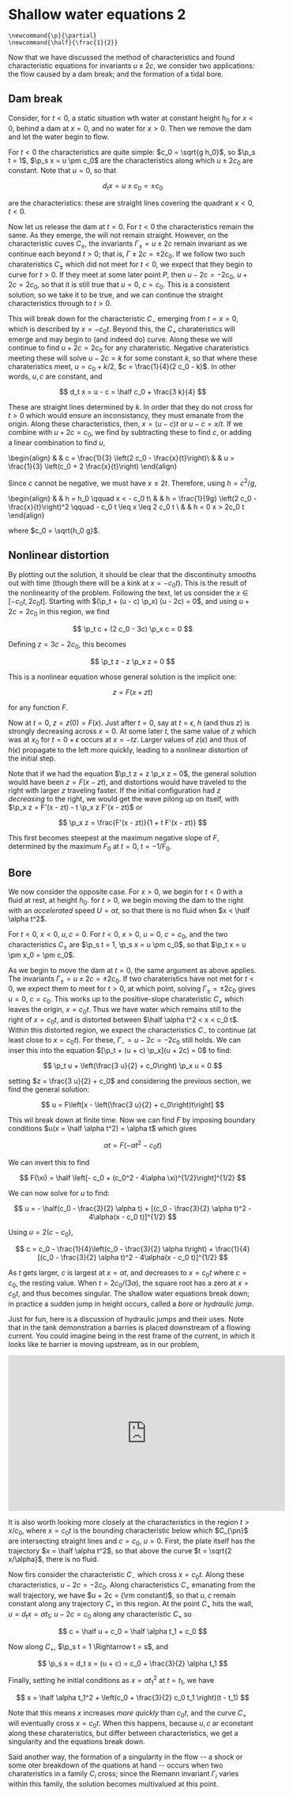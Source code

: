# Shallow water equations 2

```{math}
\newcommand{\p}{\partial}
\newcommand{\half}{\frac{1}{2}}
```

Now that we have discussed the method of characteristics and found
characteristic equations for invariants $u \pm 2c$, we consider two 
applications: the flow caused by a dam break; and the formation of
a tidal bore.

## Dam break 

Consider, for $t <0$, a static situation wth water at constant height $h_0$
for $x < 0$, behind a dam at $x = 0$, and no water for $x > 0$. Then
we remove the dam and let the water begin to flow.

For $t < 0$ the characteristics are quite simple: $c_0 = \sqrt{g h_0}$, so
$\p_s t = 1$, $\p_s x = u \pm c_0$ are the characteristics along which
$u \pm 2 c_0$ are constant. Note that $u = 0$, so that 

$$
	d_t x = u \pm c_0 = \pm c_0
$$

are the characteristics: these are straight lines covering the 
quadrant $x < 0, t < 0$.

Now let us release the dam at $t = 0$. For $t < 0$ the characteristics 
remain the same. As they emerge, the will not remain straight. However, on the
characteristic cuves $C_{\pm}$, the invariants $\Gamma_{\pm} = u \pm 2c$ remain
invariant as we continue each beyond $t > 0$; that is, 
$\Gamma \pm 2 c = \pm 2 c_0$. If we follow two such charateristics $C_{\pm}$
which did not meet for $t < 0$, we expect that they begin to curve for $t > 0$.
If they meet at some later point $P$, then $u - 2 c = - 2 c_0$, 
$u + 2c = 2 c_0$, so that it is still true that $u = 0$, $c = c_0$. This is
a consistent solution, so we take it to be true, and we can continue the 
straight characteristics through to $t > 0$. 

This will break down for the characteristic $C_-$ emerging 
from $t = x = 0$, which is described by $x = - c_0 t$.
Beyond this, the $C_+$ charateristics will emerge and may
begin to (and indeed do) curve. Along these we will continue
to find $u + 2 c = 2 c_0$ for any charateristic. Negative charateristics
meeting these will solve $u - 2c = k$ for some constant $k$, so that
where these charateristics meet, $u = c_0 + k/2$, $c = \frac{1}{4}(2 c_0 - k)$.
In other words, $u, c$ are constant, and 

$$
	d_t x = u - c = \half c_0 + \frac{3 k}{4}
$$

These are straight lines determined by $k$.
In order that they do not cross for $t > 0$ which would ensure an
inconsistancy, they must emanate
from the origin. Along these characteristics, then, $x = (u - c) t$ or 
$u - c = x/t$. If we combine with $u + 2c = c_0$, we find by subtracting 
these to find $c$, or adding a linear combination to find $u$,

\begin{align}
	& & c = \frac{1}{3} \left(2 c_0 - \frac{x}{t}\right)\\
	& & u = \frac{1}{3} \left(c_0 + 2 \frac{x}{t}\right)
\end{align}

Since $c$ cannot be negative, we must have $x \leq 2t$. Therefore,
using $h = c^2/g$, 

\begin{align}
	& & h = h_0 \qquad x < - c_0 t\\
	& & h = \frac{1}{9g} \left(2 c_0 - \frac{x}{t}\right)^2 \qquad
	- c_0 t \leq x  \leq 2 c_0 t \\
	& & h = 0 x >  2c_0 t
\end{align}

where $c_0 = \sqrt{h_0 g}$. 

## Nonlinear distortion

By plotting out the solution, it should be clear that the discontinuity
smooths out with time (though there will be a kink at $x = - c_0 t$). 
This is the result of the nonlinearity of the problem. Following the
text, let us consider the $x \in [- c_0t, 2 c_0 t]$. Starting with
$(\p_t + (u - c) \p_x) (u - 2c) = 0$, and using $u + 2 c = 2 c_0$ 
in this region, we find

$$
	\p_t c + (2 c_0 - 3c) \p_x c = 0
$$

Defining $z = 3c - 2 c_0$, this becomes

$$
	\p_t z - z \p_x z = 0
$$

This is a nonlinear equation whose general solution is the implicit one:

$$
	z = F(x + zt)
$$

for any function $F$.

Now at $t = 0$, $z = z(0) = F(x)$. Just after $t = 0$, say at $t = \epsilon$,
$h$ (and thus $z$) is strongly decreasing across $x = 0$. At some later $t$, 
the same value of $z$ which was at $x_0$ for $t = 0 + \epsilon$ occurs at 
$x = - t z$. Larger values of $z(\epsilon)$ and thus of $h(\epsilon)$ 
propagate to the left more quickly, leading to a nonlinear distortion of the
initial step.

Note that if we had the equation $\p_t z + z \p_x z = 0$, the general solution
would have been $z = F (x -  zt)$, and distortions would have traveled to
the right with larger $z$ traveling faster. If the initial configuration
had $z$ *decreasing* to the right, we would get the wave pilong up
on itself, with $\p_x z = F'(x - zt) - t \p_x z F'(x - zt)$ or

$$
	\p_x z = \frac{F'(x - zt)}{1 + t F'(x - zt)}
$$

This first becomes steepest at the maximum negative slope of $F$, determined
by the maximum $F_0$ at $t = 0$, $t = - 1/F_0$.

## Bore

We now consider the opposite case. For $x > 0$, we begin for $t < 0$
with a fluid at rest, at height $h_0$. for $t > 0$, we begin moving the 
dam to the right with an *accelerated* speed $U = \alpha t$, 
so that there is no fluid when $x < \half \alpha t^2$. 

For $t < 0$, $x < 0$, $u, c = 0$. For $t < 0$, $x > 0$, $u = 0$, $c = c_0$, 
and the two characteristics $C_{\pm}$ are $\p_s t = 1, \p_s x = u \pm c_0$, 
so that $\p_t x = u \pm x_0 = \pm c_0$. 

As we begin to move the dam at $t = 0$, the same argument as above applies. 
The invariants $\Gamma_{\pm} = u \pm 2c = \pm 2 c_0$. If two charateristics
have not met for $t < 0$, we expect them to meet for $t > 0$, at which point,
solving $\Gamma_{\pm} = \pm 2 c_0$ gives $u = 0$, $c = c_0$. This works
up to the positive-slope charateristic $C_+$ which leaves the origin,
$x = c_0 t$. Thus we have water which remains still to the right of 
$x = c_0 t$, and is distorted between $\half \alpha t^2 < x < c_0 t$.
Within this distorted region, we expect the characteristics $C_-$ to continue
(at least close to $x = c_0 t$). For these, $\Gamma_- = u - 2c = - 2 c_0$ still
holds. We can inser this into the equation $[\p_t + (u + c) \p_x](u + 2c) = 0$
to find:

$$
	\p_t u + \left(\frac{3 u}{2} + c_0\right) \p_x u = 0
$$

setting $z = \frac{3 u}{2} + c_0$ and considering the previous section, we find
the general solution:

$$
	u = F\left[x - \left(\frac{3 u}{2} + c_0\right)t\right]
$$

This wil break down at finite time. Now we can find $F$ by imposing boundary
conditions $u(x = \half \alpha t^2) = \alpha t$ which gives

$$
	\alpha t = F(- \alpha t^2 - c_0 t)
$$

We can invert this to find

$$
	F(\xi) = \half \left[- c_0 + (c_0^2 - 4\alpha \xi)^{1/2}\right]^{1/2}
$$

We can now solve for $u$ to find:

$$
	u = - \half(c_0 - \frac{3}{2} \alpha t) + [(c_0 - \frac{3}{2} \alpha t)^2 - 4\alpha(x - c_0 t)]^{1/2}
$$

Using $u = 2(c - c_0)$, 

$$
	c = c_0 - \frac{1}{4}\left(c_0 - \frac{3}{2} \alpha t\right) + \frac{1}{4} 
	[(c_0 - \frac{3}{2} \alpha t)^2 - 4\alpha(x - c_0 t)]^{1/2}
$$

As $t$ gets larger, $c$ is largest at $x = \alpha t$, and decreases to 
$x = c_0 t$ where $c = c_0$, the resting value. When $t = 2 c_0/(3\alpha)$,
the square root has a zero at $x = c_0 t$, and thus becomes singular. The
shallow water equations break down; in practice a sudden jump in height occurs,
called a *bore* or *hydraulic jump*. 

Just for fun, here is a discussion of hydraulic jumps and their uses. Note that
in the tank demonstration a barries is placed downstream of a flowing current. You could imagine being in the rest frame of the current, in which it looks
like te barrier is moving upstream, as in our problem,

<iframe width="560" height="315" src="https://www.youtube.com/embed/7tjf8HWiR3Y" title="YouTube video player" frameborder="0" allow="accelerometer; autoplay; clipboard-write; encrypted-media; gyroscope; picture-in-picture" allowfullscreen></iframe>

It is also worth looking more closely at the characteristics in the region
$t > x/c_0$, where $x = c_0 t$ is the bounding characteristic below which
$C_{\pn}$ are intersecting straight lines and $c = c_0$, $u = 0$. First,
the plate itself has the trajectory $x = \half \alpha t^2$, so that 
above the curve $t = \sqrt{2 x/\alpha}$, there is no fluid. 

Now firs consider the characteristic $C_-$ which cross $x = c_0 t$. Along these
characteristics, $u - 2 c = - 2 c_0$. Along characteristics $C_+$ emanating
from the wall trajectory, we have $u + 2c = {\rm constant)$, so that
$u, c$ remain constant along any trajectory $C_+$ in this region. At the
point $C_+$ hits the wall,  $u = d_t x = \alpha t_1$; 
$u - 2 c = c_0$ along any characteristic $C_+$ so 

$$ 
	c = \half u + c_0 = \half \alpha t_1 + c_0
$$

Now along $C_+$, $\p_s t = 1 \Rightarrow t = s$, and

$$
	\p_s x = d_t x = (u + c) = c_0 + \frac{3}{2} \alpha t_1
$$

Finally, setting he initial conditions as $x = \alpha t_1^2$ at $t = t_1$, 
we have

$$
	x = \half \alpha t_1^2 + \left(c_0 + \frac{3}{2} c_0 t_1 \right)(t - t_1)
$$

Note that this means $x$ increases *more quickly* than $c_0 t$, and the
curve $C_+$ will eventually cross $x = c_0 t$. When this happens, because
$u, c$ ar econstant along these charateristics, but differ between
characteristics, we get a singularity and the equations break down.

Said another way, the formation of a singularity in the flow -- a shock or some
oter breakdown of the quations at hand -- occurs when two charateristics in
a family $C_i$ cross; since the Riemann invariant $\Gamma_i$ varies within
this family, the solution becomes multivalued at this point.
